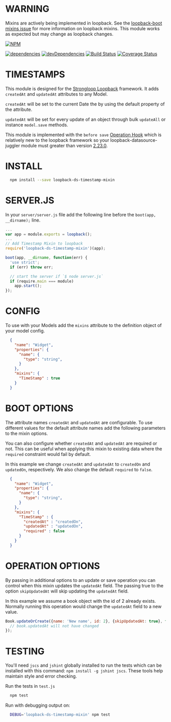 WARNING
=============
Mixins are actively being implemented in loopback.  See the [loopback-boot mixins issue](https://github.com/strongloop/loopback-boot/issues/79) for more information on loopback mixins.  This module works as expected but may change as loopback changes.


[![NPM](https://nodei.co/npm/loopback-ds-timestamp-mixin.png?compact=true)](https://nodei.co/npm/loopback-ds-timestamp-mixin/)

[![dependencies](https://img.shields.io/david/clarkbw/loopback-ds-timestamp-mixin.svg)]()
[![devDependencies](https://img.shields.io/david/dev/clarkbw/loopback-ds-timestamp-mixin.svg)]()
[![Build Status](https://travis-ci.org/clarkbw/loopback-ds-timestamp-mixin.svg?branch=master)](https://travis-ci.org/clarkbw/loopback-ds-timestamp-mixin)
[![Coverage Status](https://coveralls.io/repos/clarkbw/loopback-ds-timestamp-mixin/badge.svg)](https://coveralls.io/r/clarkbw/loopback-ds-timestamp-mixin)

TIMESTAMPS
=============

This module is designed for the [Strongloop Loopback](https://github.com/strongloop/loopback) framework.  It adds `createdAt` and `updatedAt` attributes to any Model.

`createdAt` will be set to the current Date the by using the default property of the attribute.

`updatedAt` will be set for every update of an object through bulk `updateAll` or instance `model.save` methods.

This module is implemented with the `before save` [Operation Hook](http://docs.strongloop.com/display/public/LB/Operation+hooks#Operationhooks-beforesave) which is relatively new to the loopback framework so your loopback-datasource-juggler module must greater than version [2.23.0](0002aaedeffadda34ae03752d03d0805ab661665).

INSTALL
=============

```bash
  npm install --save loopback-ds-timestamp-mixin
```

SERVER.JS
=============

In your `server/server.js` file add the following line before the `boot(app, __dirname);` line.

```js
...
var app = module.exports = loopback();
...
// Add Timestamp Mixin to loopback
require('loopback-ds-timestamp-mixin')(app);

boot(app, __dirname, function(err) {
  'use strict';
  if (err) throw err;

  // start the server if `$ node server.js`
  if (require.main === module)
    app.start();
});
```

CONFIG
=============

To use with your Models add the `mixins` attribute to the definition object of your model config.

```json
  {
    "name": "Widget",
    "properties": {
      "name": {
        "type": "string",
      }
    },
    "mixins": {
      "TimeStamp" : true
    }
  }
```

BOOT OPTIONS
=============

The attribute names `createdAt` and `updatedAt` are configurable.  To use different values for the default attribute names add the following parameters to the mixin options.

You can also configure whether `createdAt` and `updatedAt` are required or not. This can be useful when applying this mixin to existing data where the `required` constraint would fail by default.

In this example we change `createdAt` and `updatedAt` to `createdOn` and `updatedOn`, respectively. We also change the default `required` to `false`.

```json
  {
    "name": "Widget",
    "properties": {
      "name": {
        "type": "string",
      }
    },
    "mixins": {
      "TimeStamp" : {
        "createdAt" : "createdOn",
        "updatedAt" : "updatedOn",
        "required" : false
      }
    }
  }
```

OPERATION OPTIONS
=============

By passing in additional options to an update or save operation you can control when this mixin updates the `updatedAt` field.  The passing true to the option `skipUpdatedAt` will skip updating the `updatedAt` field.

In this example we assume a book object with the id of 2 already exists. Normally running this operation would change the `updatedAt` field to a new value.

```js
Book.updateOrCreate({name: 'New name', id: 2}, {skipUpdatedAt: true}, function(err, book) {
  // book.updatedAt will not have changed
});
```

TESTING
=============

You'll need `jscs` and `jshint` globally installed to run the tests which can be installed with this command: `npm install -g jshint jscs`.  These tools help maintain style and error checking.

Run the tests in `test.js`

```bash
  npm test
```

Run with debugging output on:

```bash
  DEBUG='loopback-ds-timestamp-mixin' npm test
```
